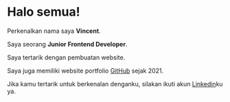 # Halo semua! 

Perkenalkan nama saya **Vincent**.

Saya seorang **Junior Frontend Developer**.

Saya tertarik dengan pembuatan website.

Saya juga memiliki website portfolio [GitHub](https://vincentt14.github.io) sejak 2021.

Jika kamu tertarik untuk berkenalan denganku, silakan ikuti akun [Linkedin](https://www.linkedin.com/in/vincent-240775185/)ku ya.
